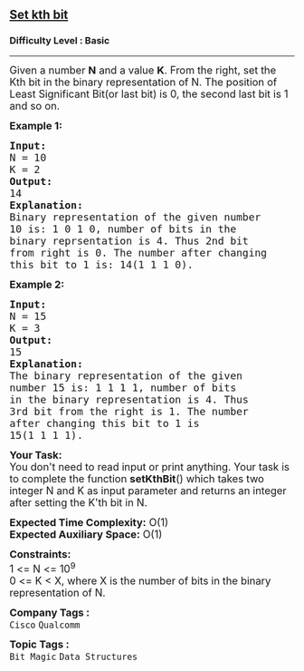 <h2><a href="https://practice.geeksforgeeks.org/problems/set-kth-bit3724/1?page=1&difficulty[]=-1&curated[]=1&sortBy=submissions">Set kth bit</a></h2><h3>Difficulty Level : Basic</h3><hr><div class="problems_problem_content__Xm_eO"><p><span style="font-size:18px">Given a number <strong>N</strong> and a value <strong>K</strong>. From the right, set the Kth bit in the binary representation of N. The position of Least Significant Bit(or last bit) is 0, the second last bit is 1 and so on.&nbsp;</span></p>

<p><strong><span style="font-size:18px">Example 1:</span></strong></p>

<pre><span style="font-size:18px"><strong>Input:</strong>
N = 10 
K = 2</span>
<span style="font-size:18px"><strong>Output:</strong>
14</span>
<span style="font-size:18px"><strong>Explanation:</strong>
Binary representation of the given number
10 is: 1 0 1 0, number of bits in the 
binary reprsentation is 4. Thus 2nd bit
from right is 0. The number after changing
this bit to 1 is: 14(1 1 1 0).</span>
</pre>

<p><strong><span style="font-size:18px">Example 2:</span></strong></p>

<pre><span style="font-size:18px"><strong>Input:</strong>
N = 15 
K = 3</span>
<span style="font-size:18px"><strong>Output:</strong>
15</span>
<span style="font-size:18px"><strong>Explanation:</strong>
The binary representation of the given
number 15 is: 1 1 1 1, number of bits
in the binary representation is 4. Thus
3rd bit from the right is 1. The number
after changing this bit to 1 is
15(1 1 1 1).</span>
</pre>

<p><span style="font-size:18px"><strong>Your Task:&nbsp;</strong>&nbsp;<br>
You don't need to read input or print anything. Your task is to complete the function&nbsp;<strong>setKthBit</strong>()&nbsp;which takes two integer N and K as input parameter and returns an integer after setting the K'th bit in N.</span></p>

<p><span style="font-size:18px"><strong>Expected Time Complexity:</strong>&nbsp;O(1)<br>
<strong>Expected Auxiliary Space:</strong>&nbsp;O(1)</span></p>

<p><span style="font-size:18px"><strong>Constraints:</strong><br>
1 &lt;= N &lt;= 10<sup>9</sup></span><br>
<span style="font-size:18px">0 &lt;= K &lt; X, where X is the number of bits in the binary representation of N.</span></p>
</div><p><span style=font-size:18px><strong>Company Tags : </strong><br><code>Cisco</code>&nbsp;<code>Qualcomm</code>&nbsp;<br><p><span style=font-size:18px><strong>Topic Tags : </strong><br><code>Bit Magic</code>&nbsp;<code>Data Structures</code>&nbsp;